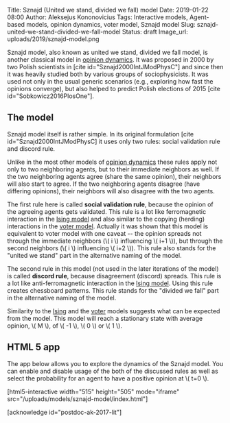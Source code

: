 Title: Sznajd (United we stand, divided we fall) model
Date: 2019-01-22 08:00
Author: Aleksejus Kononovicius
Tags: Interactive models, Agent-based models, opinion dynamics, voter model, Sznajd model
Slug: sznajd-united-we-stand-divided-we-fall-model
Status: draft
Image_url: uploads/2019/sznajd-model.png

Sznajd model, also known as united we stand, divided we fall model, is another
classical model in [opinion dynamics](/tag/opinion-dynamics/).
It was proposed in 2000 by two Polish scientists in [cite id="Sznajd2000IntJModPhysC"]
and since then it was heavily studied both by various groups of sociophysicists.
It was used not only in the usual generic scenarios (e.g., exploring how fast
the opinions converge), but also helped to predict Polish elections of 2015
[cite id="Sobkowicz2016PlosOne"].<!--more-->

## The model

Sznajd model itself is rather simple. In its original formulation
[cite id="Sznajd2000IntJModPhysC] it uses only two rules: social validation rule
and discord rule.

Unlike in the most other models of [opinion dynamics](/tag/opinion-dynamics) these
rules apply not only to two neighboring agents, but to their immediate neighbors
as well. If the two neighboring agents agree (share the same opinion), their
neighbors will also start to agree. If the two neighboring agents disagree (have
differing opinions), their neighbors will also disagree with the two agents.

The first rule here is called **social validation rule**, because the opinion
of the agreeing agents gets validated. This rule is a lot like ferromagnetic
interaction in the [Ising model]({filename}/articles/2010/ising-model.md) and
also similar to the copying (herding) interactions in the
[voter model]({filename}/articles/2016/rinkejo-modelis.md). Actually it was
shown that this model is equivalent to voter model with one caveat -- the
opinion spreads not through the immediate neighbors (\\\( i \\\) influencing
\\\( i+1 \\\)), but through the second neighbors (\\\( i \\\) influencing
\\\( i+2 \\\)). This rule also stands for the "united we stand" part in the
alternative naming of the model.

The second rule in this model (not used in the later iterations of the model) is
called **discord rule**, because disagreement (discord) spreads. This rule is a
lot like anti-ferromagnetic interaction in the
[Ising model]({filename}/articles/2010/ising-model.md). Using this rule creates
chessboard patterns. This rule stands for the "divided we fall" part in the
alternative naming of the model.

Similarity to the [Ising]({filename}/articles/2010/ising-model.md) and
the [voter]({filename}/articles/2016/rinkejo-modelis.md) models suggests what
can be expected from the model. This model will reach a stationary state with
average opinion, \\\( M \\\), of \\\( -1 \\\), \\\( 0 \\\) or \\\( 1 \\\).

## HTML 5 app

The app below allows you to explore the dynamics of the Sznajd model. You can
enable and disable usage of the both of the discussed rules as well as select
the probability for an agent to have a positive opinion at \\\( t=0 \\\).

[html5-interactive width="515" height="505" mode="iframe"
src="/uploads/models/sznajd-model/index.html"]

[acknowledge id="postdoc-ak-2017-lit"]
